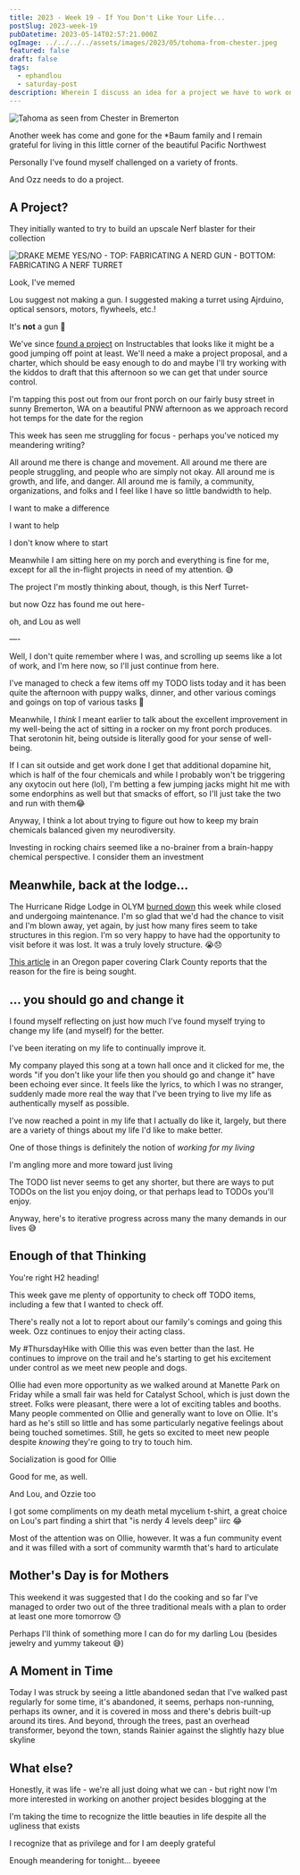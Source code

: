 ```yaml
---
title: 2023 - Week 19 - If You Don't Like Your Life...
postSlug: 2023-week-19
pubDatetime: 2023-05-14T02:57:21.000Z
ogImage: ../../../../assets/images/2023/05/tohoma-from-chester.jpeg
featured: false
draft: false
tags:
  - ephandlou
  - saturday-post
description: Wherein I discuss an idea for a project we have to work on for Kitsap CREATE, meander a bit, lament the loss of Hurricane Ridge Lodge in OLYM, explain the title of the post (sorta), talk about attending a fair in Manette for Catalyst school, mention Mother's Day (food & jewelry), and think about a car that's just been sitting for so long in our neighborhood
---
```


![Tahoma as seen from Chester in Bremerton](@/assets/images/2023/05/tohoma-from-chester.jpeg)

Another week has come and gone for the \*Baum family and I remain grateful for living in this little corner of the beautiful Pacific Northwest

Personally I've found myself challenged on a variety of fronts.

And Ozz needs to do a project.

## A Project?

They initially wanted to try to build an upscale Nerf blaster for their collection

![DRAKE MEME YES/NO - TOP: FABRICATING A NERD GUN - BOTTOM: FABRICATING A NERF TURRET](@/assets/images/2023/05/image.png)

Look, I've memed

Lou suggest not making a gun. I suggested making a turret using Ajrduino, optical sensors, motors, flywheels, etc.!

It's **not** a gun 🤷

We've since [found a project](https://www.instructables.com/Arduino-NERF-Ball-Wireless-FPV-Sentry-Turret/) on Instructables that looks like it might be a good jumping off point at least. We'll need a make a project proposal, and a charter, which should be easy enough to do and maybe I'll try working with the kiddos to draft that this afternoon so we can get that under source control.

I'm tapping this post out from our front porch on our fairly busy street in sunny Bremerton, WA on a beautiful PNW afternoon as we approach record hot temps for the date for the region

This week has seen me struggling for focus - perhaps you've noticed my meandering writing?

All around me there is change and movement. All around me there are people struggling, and people who are simply not okay. All around me is growth, and life, and danger. All around me is family, a community, organizations, and folks and I feel like I have so little bandwidth to help.

I want to make a difference

I want to help

I don't know where to start

Meanwhile I am sitting here on my porch and everything is fine for me, except for all the in-flight projects in need of my attention. 😅

The project I'm mostly thinking about, though, is this Nerf Turret-

but now Ozz has found me out here-

oh, and Lou as well

—-

Well, I don't quite remember where I was, and scrolling up seems like a lot of work, and I'm here now, so I'll just continue from here.

I've managed to check a few items off my TODO lists today and it has been quite the afternoon with puppy walks, dinner, and other various comings and goings on top of various tasks 💪

Meanwhile, I _think_ I meant earlier to talk about the excellent improvement in my well-being the act of sitting in a rocker on my front porch produces. That serotonin hit, being outside is literally good for your sense of well-being.

If I can sit outside and get work done I get that additional dopamine hit, which is half of the four chemicals and while I probably won't be triggering any oxytocin out here (lol), I'm betting a few jumping jacks might hit me with some endorphins as well but that smacks of effort, so I'll just take the two and run with them😂

Anyway, I think a lot about trying to figure out how to keep my brain chemicals balanced given my neurodiversity.

Investing in rocking chairs seemed like a no-brainer from a brain-happy chemical perspective. I consider them an investment

## Meanwhile, back at the lodge...

The Hurricane Ridge Lodge in OLYM [burned down](https://www.nps.gov/olym/learn/news/hurricane-ridge-day-lodge-fire-2023-05-07.htm) this week while closed and undergoing maintenance. I'm so glad that we'd had the chance to visit and I'm blown away, yet again, by just how many fires seem to take structures in this region. I'm so very happy to have had the opportunity to visit before it was lost. It was a truly lovely structure. 😭😞

[This article](https://www.columbian.com/news/2023/may/12/cause-of-fire-that-burned-hurricane-ridge-day-lodge-sought/) in an Oregon paper covering Clark County reports that the reason for the fire is being sought.

## ... you should go and change it

I found myself reflecting on just how much I've found myself trying to change my life (and myself) for the better.

I've been iterating on my life to continually improve it.

My company played this song at a town hall once and it clicked for me, the words "if you don't like your life then you should go and change it" have been echoing ever since. It feels like the lyrics, to which I was no stranger, suddenly made more real the way that I've been trying to live my life as authentically myself as possible.

I've now reached a point in my life that I actually do like it, largely, but there are a variety of things about my life I'd like to make better.

One of those things is definitely the notion of _working for my living_

I'm angling more and more toward just living

The TODO list never seems to get any shorter, but there are ways to put TODOs on the list you enjoy doing, or that perhaps lead to TODOs you'll enjoy.

Anyway, here's to iterative progress across many the many demands in our lives 😅

## Enough of that Thinking

You're right H2 heading!

This week gave me plenty of opportunity to check off TODO items, including a few that I wanted to check off.

There's really not a lot to report about our family's comings and going this week. Ozz continues to enjoy their acting class.

My #ThursdayHike with Ollie this was even better than the last. He continues to improve on the trail and he's starting to get his excitement under control as we meet new people and dogs.

Ollie had even more opportunity as we walked around at Manette Park on Friday while a small fair was held for Catalyst School, which is just down the street. Folks were pleasant, there were a lot of exciting tables and booths. Many people commented on Ollie and generally want to love on Ollie. It's hard as he's still so little and has some particularly negative feelings about being touched sometimes. Still, he gets so excited to meet new people despite _knowing_ they're going to try to touch him.

Socialization is good for Ollie

Good for me, as well.

And Lou, and Ozzie too

I got some compliments on my death metal mycelium t-shirt, a great choice on Lou's part finding a shirt that "is nerdy 4 levels deep" iirc 😂

Most of the attention was on Ollie, however. It was a fun community event and it was filled with a sort of community warmth that's hard to articulate

## Mother's Day is for Mothers

This weekend it was suggested that I do the cooking and so far I've managed to order two out of the three traditional meals with a plan to order at least one more tomorrow 😓

Perhaps I'll think of something more I can do for my darling Lou (besides jewelry and yummy takeout 😅)

## A Moment in Time

Today I was struck by seeing a little abandoned sedan that I've walked past regularly for some time, it's abandoned, it seems, perhaps non-running, perhaps its owner, and it is covered in moss and there's debris built-up around its tires. And beyond, through the trees, past an overhead transformer, beyond the town, stands Rainier against the slightly hazy blue skyline

## What else?

Honestly, it was life - we're all just doing what we can - but right now I'm more interested in working on another project besides blogging at the

I'm taking the time to recognize the little beauties in life despite all the ugliness that exists

I recognize that as privilege and for I am deeply grateful

Enough meandering for tonight... byeeee
